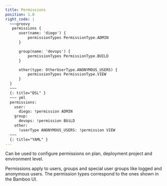 ```yaml
---
title: Permissions
position: 1.0
right_code: |
  ~~~groovy
   permissions {
      user(name: 'diego') {
          permissionTypes PermissionType.ADMIN
      }

      group(name: 'devops') {
          permissionTypes PermissionType.BUILD
      }

      other(type: OtherUserType.ANONYMOUS_USERS) {
          permissionTypes PermissionType.VIEW
      }
  }
  ~~~
  {: title="DSL" }
  ~~~ yml
  permissions:
    user:
      diego: !permission ADMIN
    group:
      devops: !permission BUiLD
    other:
      !userType ANONYMOUS_USERS: !permission VIEW
  ~~~
  {: title="YAML" }
---
```


Can be used to configure permissions on plan, deployment project and environment level.

Permissions apply to users, groups and special user groups like logged and anonymous users. 
The permission types correspond to the ones shown in the Bamboo UI.
